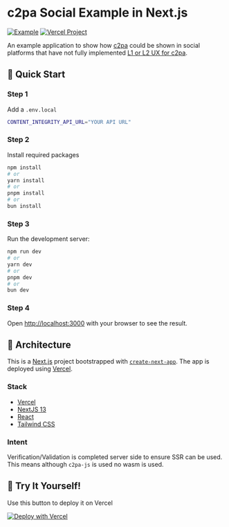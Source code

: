 # c2pa Social Example in Next.js

[![Example][example-live-badge]][example-live] [![Vercel Project][vercel-project-badge]][vercel-project]

An example application to show how [c2pa] could be shown in social platforms that have not fully implemented [L1 or L2 UX for c2pa][c2pa-ux]. 

## 🚀 Quick Start

### Step 1

Add a `.env.local`

```bash
CONTENT_INTEGRITY_API_URL="YOUR API URL"
```

### Step 2

Install required packages

```bash
npm install
# or
yarn install
# or
pnpm install
# or
bun install
```


### Step 3
Run the development server:

```bash
npm run dev
# or
yarn dev
# or
pnpm dev
# or
bun dev
```

### Step 4
Open [http://localhost:3000](http://localhost:3000) with your browser to see the result.

## 🧱 Architecture

This is a [Next.js][next-js] project bootstrapped with [`create-next-app`][create-next-app]. The app is deployed using [Vercel][vercel].

### Stack
- [Vercel][vercel]
- [NextJS 13][next-js]
- [React][react]
- [Tailwind CSS][tailwind-css]

### Intent

Verification/Validation is completed server side to ensure SSR can be used. This means although `c2pa-js` is used no wasm is used.

## 🎉 Try It Yourself!

Use this button to deploy it on Vercel

[![Deploy with Vercel][vercel-button]][vercel-button-link]

<!--REFERENCES-->
[vercel-button]: https://vercel.com/button
[vercel-button-link]: https://vercel.com/new/clone?repository-url=https%3A%2F%2Fgithub.com%2FInfernoRed%2Fc2pa-social-example-next&project-name=c2pa-social-example-next
[create-next-app]: https://github.com/vercel/next.js/tree/canary/packages/create-next-app
[next-js]: https://nextjs.org/
[vercel]: https://vercel.com/
[c2pa]: https://c2pa.org/
[c2pa-ux]: https://c2pa.org/specifications/specifications/1.1/ux/UX_Recommendations.html#_introduction
[tailwind-css]: https://tailwindcss.com/
[react]: https://react.dev/
[example-live-badge]: https://img.shields.io/badge/vercel-live-brightgreen?style=for-the-badge&logo=vercel
[example-live]: https://c2pa-social-example-next.vercel.app/
[vercel-project-badge]: https://img.shields.io/badge/project-open-blue?style=for-the-badge&logo=vercel
[vercel-project]: https://vercel.com/inferno-red-technology/c2pa-social-example-next